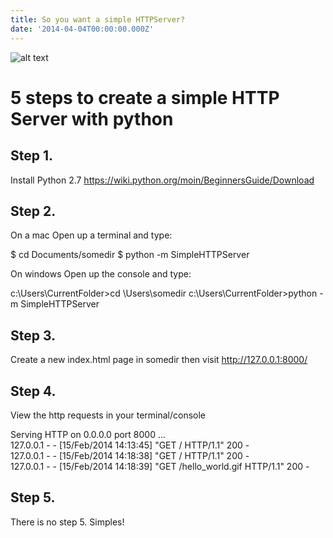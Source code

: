 ```yaml
---
title: So you want a simple HTTPServer?
date: '2014-04-04T00:00:00.000Z'
---
```


![alt text ](http://i.imgur.com/gdzl8OD.jpg, 'Python simpleHTTPServer Simples')

# 5 steps to create a simple HTTP Server with python

## Step 1.

Install Python 2.7 https://wiki.python.org/moin/BeginnersGuide/Download

## Step 2.

On a mac Open up a terminal and type:

$ cd Documents/somedir
$ python -m SimpleHTTPServer

On windows Open up the console and type:

c:\Users\CurrentFolder>cd \Users\somedir
c:\Users\CurrentFolder>python -m SimpleHTTPServer

## Step 3.

Create a new index.html page in somedir then visit http://127.0.0.1:8000/

## Step 4.

View the http requests in your terminal/console

Serving HTTP on 0.0.0.0 port 8000 ...  
127.0.0.1 - - [15/Feb/2014 14:13:45] "GET / HTTP/1.1" 200 -  
127.0.0.1 - - [15/Feb/2014 14:18:38] "GET / HTTP/1.1" 200 -  
127.0.0.1 - - [15/Feb/2014 14:18:39] "GET /hello_world.gif HTTP/1.1" 200 -

## Step 5.

There is no step 5. Simples!

